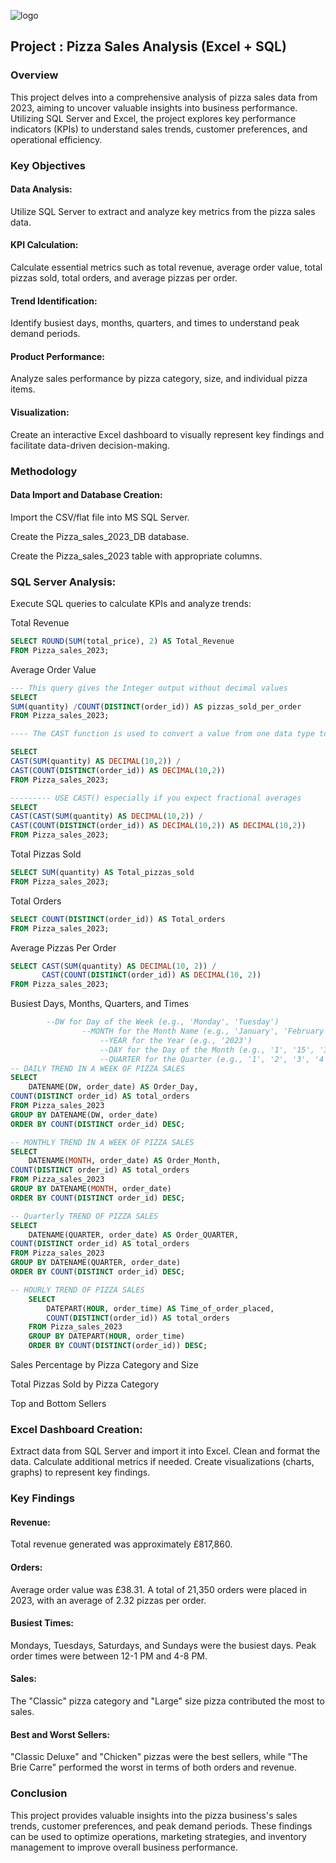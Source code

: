![logo](https://github.com/Mgit125/Pizza-Sales-Analysis-2023-Excel-SQL-Project/blob/main/Final%20Pizza%20Sales%20Dashboard.png)

## Project : Pizza Sales Analysis (Excel + SQL)

### Overview

This project delves into a comprehensive analysis of pizza sales data from 2023, aiming to uncover valuable insights into business performance. Utilizing SQL Server and Excel, the project explores key performance indicators (KPIs) to understand sales trends, customer preferences, and operational efficiency.

### Key Objectives

#### Data Analysis: 
Utilize SQL Server to extract and analyze key metrics from the pizza sales data.

#### KPI Calculation: 
Calculate essential metrics such as total revenue, average order value, total pizzas sold, total orders, and average pizzas per order.

#### Trend Identification: 
Identify busiest days, months, quarters, and times to understand peak demand periods.

#### Product Performance: 
Analyze sales performance by pizza category, size, and individual pizza items.

#### Visualization: 
Create an interactive Excel dashboard to visually represent key findings and facilitate data-driven decision-making.

### Methodology

#### Data Import and Database Creation:

Import the CSV/flat file into MS SQL Server.

Create the Pizza_sales_2023_DB database.

Create the Pizza_sales_2023 table with appropriate columns.

### SQL Server Analysis:

Execute SQL queries to calculate KPIs and analyze trends:

Total Revenue

```SQL
SELECT ROUND(SUM(total_price), 2) AS Total_Revenue
FROM Pizza_sales_2023;
```

Average Order Value

```SQL
--- This query gives the Integer output without decimal values 
SELECT 
SUM(quantity) /COUNT(DISTINCT(order_id)) AS pizzas_sold_per_order
FROM Pizza_sales_2023;

---- The CAST function is used to convert a value from one data type to another

SELECT 
CAST(SUM(quantity) AS DECIMAL(10,2)) /
CAST(COUNT(DISTINCT(order_id)) AS DECIMAL(10,2)) 
FROM Pizza_sales_2023;

--------- USE CAST() especially if you expect fractional averages
SELECT 
CAST(CAST(SUM(quantity) AS DECIMAL(10,2)) /
CAST(COUNT(DISTINCT(order_id)) AS DECIMAL(10,2)) AS DECIMAL(10,2)) 
FROM Pizza_sales_2023;
```

Total Pizzas Sold
```SQL
SELECT SUM(quantity) AS Total_pizzas_sold
FROM Pizza_sales_2023;
```

Total Orders
```SQL
SELECT COUNT(DISTINCT(order_id)) AS Total_orders
FROM Pizza_sales_2023;
```

Average Pizzas Per Order
```SQL
SELECT CAST(SUM(quantity) AS DECIMAL(10, 2)) /
       CAST(COUNT(DISTINCT(order_id)) AS DECIMAL(10, 2))
FROM Pizza_sales_2023;
```

Busiest Days, Months, Quarters, and Times
```SQL
        --DW for Day of the Week (e.g., 'Monday', 'Tuesday')
				--MONTH for the Month Name (e.g., 'January', 'February')
					--YEAR for the Year (e.g., '2023')
					--DAY for the Day of the Month (e.g., '1', '15', '31')
					--QUARTER for the Quarter (e.g., '1', '2', '3', '4')
-- DAILY TREND IN A WEEK OF PIZZA SALES 
SELECT 
	DATENAME(DW, order_date) AS Order_Day, 
COUNT(DISTINCT order_id) AS total_orders
FROM Pizza_sales_2023
GROUP BY DATENAME(DW, order_date)
ORDER BY COUNT(DISTINCT order_id) DESC;
```
```SQL
-- MONTHLY TREND IN A WEEK OF PIZZA SALES 
SELECT 
	DATENAME(MONTH, order_date) AS Order_Month, 
COUNT(DISTINCT order_id) AS total_orders
FROM Pizza_sales_2023
GROUP BY DATENAME(MONTH, order_date)
ORDER BY COUNT(DISTINCT order_id) DESC;
```
```SQL
-- Quarterly TREND OF PIZZA SALES 
SELECT 
	DATENAME(QUARTER, order_date) AS Order_QUARTER, 
COUNT(DISTINCT order_id) AS total_orders
FROM Pizza_sales_2023
GROUP BY DATENAME(QUARTER, order_date)
ORDER BY COUNT(DISTINCT order_id) DESC;
```
```SQL
-- HOURLY TREND OF PIZZA SALES 
	SELECT 
		DATEPART(HOUR, order_time) AS Time_of_order_placed, 
		COUNT(DISTINCT(order_id)) AS total_orders
	FROM Pizza_sales_2023
	GROUP BY DATEPART(HOUR, order_time)
	ORDER BY COUNT(DISTINCT(order_id)) DESC;
```

Sales Percentage by Pizza Category and Size

Total Pizzas Sold by Pizza Category

Top and Bottom Sellers

### Excel Dashboard Creation:

Extract data from SQL Server and import it into Excel.
Clean and format the data.
Calculate additional metrics if needed.
Create visualizations (charts, graphs) to represent key findings.

### Key Findings

#### Revenue: 

Total revenue generated was approximately £817,860.

#### Orders: 

Average order value was £38.31. A total of 21,350 orders were placed in 2023, with an average of 2.32 pizzas per order.

#### Busiest Times: 

Mondays, Tuesdays, Saturdays, and Sundays were the busiest days. Peak order times were between 12-1 PM and 4-8 PM.

#### Sales: 

The "Classic" pizza category and "Large" size pizza contributed the most to sales.

#### Best and Worst Sellers: 

"Classic Deluxe" and "Chicken" pizzas were the best sellers, while "The Brie Carre" performed the worst in terms of both orders and revenue.

### Conclusion

This project provides valuable insights into the pizza business's sales trends, customer preferences, and peak demand periods. These findings can be used to optimize operations, marketing strategies, and inventory management to improve overall business performance.
